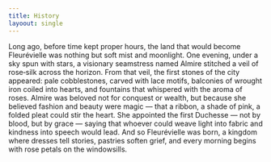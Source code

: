 ```yaml
---
title: History
layoout: single
---
```


Long ago, before time kept proper hours, the land that would become Fleurévielle was nothing but soft mist and moonlight. One evening, under a sky spun with stars, a visionary seamstress named Almire stitched a veil of rose‑silk across the horizon. From that veil, the first stones of the city appeared: pale cobblestones, carved with lace motifs, balconies of wrought iron coiled into hearts, and fountains that whispered with the aroma of roses. Almire was beloved not for conquest or wealth, but because she believed fashion and beauty were magic — that a ribbon, a shade of pink, a folded pleat could stir the heart. She appointed the first Duchesse — not by blood, but by grace — saying that whoever could weave light into fabric and kindness into speech would lead. And so Fleurévielle was born, a kingdom where dresses tell stories, pastries soften grief, and every morning begins with rose petals on the windowsills. 
